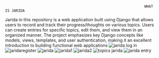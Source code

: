                                                                     WHAT IS JARIDA
Jarida in this repository is a web application built using Django that allows users to record and track their progress/thoughts on various topics.
Users can create entries for specific topics, edit them, and view them in an organized manner. 
The project emphasizes key Django concepts like models, views, templates, and user authentication, making it an excellent introduction to building functional web applications
![jarida log in](https://github.com/user-attachments/assets/6bb7af56-8cdb-473d-b896-02da56d5fbab)
![jaridaregister](https://github.com/user-attachments/assets/6d836007-18b4-437a-981c-b1e3ba799e6c)
![jarida ](https://github.com/user-attachments/assets/8642c635-52d3-4308-8a00-d5e6acf5e344)
![jarida1](https://github.com/user-attachments/assets/d1241baf-8280-4614-a848-f78368904ea9)
![jarida2](https://github.com/user-attachments/assets/2b055776-fc12-430c-bbff-ec117ad600ef)
![topics jarida](https://github.com/user-attachments/assets/91fc12df-c555-4844-a9f2-2eee5c4df1ea)
![jarida entry](https://github.com/user-attachments/assets/f333f546-5ea3-4e82-a24a-be923a206bd6)
